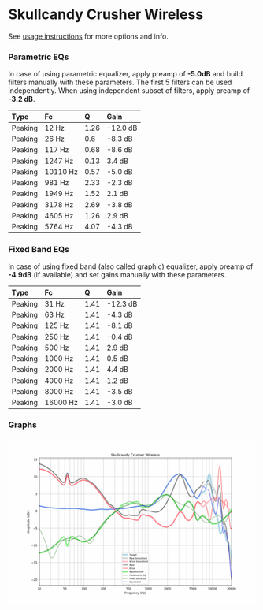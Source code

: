 # Skullcandy Crusher Wireless
See [usage instructions](https://github.com/jaakkopasanen/AutoEq#usage) for more options and info.

### Parametric EQs
In case of using parametric equalizer, apply preamp of **-5.0dB** and build filters manually
with these parameters. The first 5 filters can be used independently.
When using independent subset of filters, apply preamp of **-3.2 dB**.

| Type    | Fc       |    Q | Gain     |
|:--------|:---------|:-----|:---------|
| Peaking | 12 Hz    | 1.26 | -12.0 dB |
| Peaking | 26 Hz    | 0.6  | -8.3 dB  |
| Peaking | 117 Hz   | 0.68 | -8.6 dB  |
| Peaking | 1247 Hz  | 0.13 | 3.4 dB   |
| Peaking | 10110 Hz | 0.57 | -5.0 dB  |
| Peaking | 981 Hz   | 2.33 | -2.3 dB  |
| Peaking | 1949 Hz  | 1.52 | 2.1 dB   |
| Peaking | 3178 Hz  | 2.69 | -3.8 dB  |
| Peaking | 4605 Hz  | 1.26 | 2.9 dB   |
| Peaking | 5764 Hz  | 4.07 | -4.3 dB  |

### Fixed Band EQs
In case of using fixed band (also called graphic) equalizer, apply preamp of **-4.9dB**
(if available) and set gains manually with these parameters.

| Type    | Fc       |    Q | Gain     |
|:--------|:---------|:-----|:---------|
| Peaking | 31 Hz    | 1.41 | -12.3 dB |
| Peaking | 63 Hz    | 1.41 | -4.3 dB  |
| Peaking | 125 Hz   | 1.41 | -8.1 dB  |
| Peaking | 250 Hz   | 1.41 | -0.4 dB  |
| Peaking | 500 Hz   | 1.41 | 2.9 dB   |
| Peaking | 1000 Hz  | 1.41 | 0.5 dB   |
| Peaking | 2000 Hz  | 1.41 | 4.4 dB   |
| Peaking | 4000 Hz  | 1.41 | 1.2 dB   |
| Peaking | 8000 Hz  | 1.41 | -3.5 dB  |
| Peaking | 16000 Hz | 1.41 | -3.0 dB  |

### Graphs
![](./Skullcandy%20Crusher%20Wireless.png)